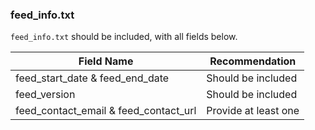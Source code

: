 ### feed_info.txt
`feed_info.txt` should be included, with all fields below.

| Field Name | Recommendation |
| --- | --- |
| feed_start_date & feed_end_date | Should be included |
| feed_version | Should be included |
| feed_contact_email & feed_contact_url | Provide at least one |
